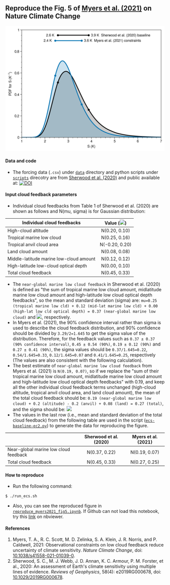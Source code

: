 ## Reproduce the Fig. 5 of [Myers et al. (2021)](https://doi.org/10.1038/s41558-021-01039-0) on Nature Climate Change

<p align="center">
 <img src="./figs/myers2021_fig5.png" width="600"/>
</p>

#### Data and code
* The forcing data (`.csv`) under [`data`](https://github.com/lqxyz/reproduce_Myers2021_fig5/tree/main/data) directory and python scripts under [`scripts`](https://github.com/lqxyz/reproduce_Myers2021_fig5/tree/main/scripts) direcotry are from [Sherwood et al. (2020)](https://doi.org/10.1029/2019RG000678) and public available at: [![DOI](https://zenodo.org/badge/DOI/10.5281/zenodo.3945276.svg)](https://doi.org/10.5281/zenodo.3945276)

#### Input cloud feedback parameters 
* Individual cloud feedbacks from Table 1 of Sherwood et al. (2020) are shown as follows and N(mu, sigma) is for Gaussian distribution:

| Individual cloud feedbacks | Value (<img src="https://render.githubusercontent.com/render/math?math=Wm^{-2}K^{-1}">)|
| ------------- |:-------------:|
| High-cloud altitude | N(0.20, 0.10) |
| Tropical marine low cloud | N(0.25, 0.16) |
| Tropical anvil cloud area | N(-0.20, 0.20) |
| Land cloud amount | N(0.08, 0.08) |
| Middle-latitude marine low-cloud amount | N(0.12, 0.12) |
| High-latitude low-cloud optical depth | N(0.00, 0.10) |
| Total cloud feedback | N(0.45, 0.33) |

* The `near-global marine low cloud feedback` in Sherwood et al. (2020) is defined as "the sum of tropical marine low cloud amount, midlatitude marine low cloud amount and high-latitude low cloud optical depth feedbacks", so the mean and standard deviation (sigma) are: `mu=0.25 (tropical marine low cld) + 0.12 (mid-lat marine low cld) + 0.00 (high-lat low cld optical depth) = 0.37 (near-global marine low cloud)` and <img src="https://render.githubusercontent.com/render/math?math=\sigma=\sqrt{0.16^2 %2B 0.12^2 %2B 0.10^2}=0.22 Wm^{-2}K^{-1}">, respectively.
* In Myers et al. (2021), the 90% confidence interval rather than sigma is used to describe the cloud feedback distribution, and 90% confidence should be divided by `3.29/2=1.645` to get the sigma value of the distribution. Therefore, for the feedback values such as `0.37 ± 0.37 (90% confidence interval)`, `0.45 ± 0.54 (90%)`, `0.19 ± 0.12 (90%)` and `0.27 ± 0.41 (90%)`, the sigma values should be `0.37/1.645=0.22`, `0.54/1.645=0.33`, `0.12/1.645=0.07` and `0.41/1.645=0.25`, respectively (The values are also consistent with the following calculation).
* The best estimate of `near-global marine low cloud feedback` from Myers et al. (2021) is `N(0.19, 0.07)`, so if we replace the "sum of their tropical marine low cloud amount, midlatitude marine low cloud amount and high-latitude low cloud optical depth feedbacks" with 0.19, and keep all the other individual cloud feedback terms unchanged (high-cloud altitude, tropical anvil cloud area, and land cloud amount), the mean of the total cloud feedback should be: `0.19 (near-global marine low cloud) + 0.2 (altitude) - 0.2 (anvil) + 0.08 (land) = 0.27 (total)`, and the sigma should be: <img src="https://render.githubusercontent.com/render/math?math=\sigma=\sqrt{0.07^2 %2B 0.10^2 %2B 0.20^2 %2B 0.08^2}=0.25 Wm^{-2}K^{-1}">
* The values in the last row (i.e., mean and standard deviation of the total cloud feedback) from the following table are used in the script ([`ecs-baseline-ec2.py`](https://github.com/lqxyz/reproduce_Myers2021_fig5/blob/main/scripts/ecs-baseline-ec2.py#L63-L70)) to generate the data for reproducing the figure.

|                        | Sherwood et al. (2020) | Myers et al. (2021) |
| ------------------------------------- |:-------------:|:-------------:|
| Near-global marine low cloud feedback | N(0.37, 0.22) | N(0.19, 0.07) |
| Total cloud feedback                  | N(0.45, 0.33) | N(0.27, 0.25) |

#### How to reproduce
* Run the following command:
```bash
$ ./run_ecs.sh
```
* Also, you can see the reproduced figure in [`reproduce_myers2021_fig5.ipynb`](https://github.com/lqxyz/reproduce_Myers2021_fig5/blob/main/reproduce_myers2021_fig5.ipynb). If Github can not load this notebook, try this [link](https://nbviewer.jupyter.org/github/lqxyz/reproduce_Myers2021_fig5/blob/main/reproduce_myers2021_fig5.ipynb) on nbviewer.

#### References
1) Myers, T. A., R. C. Scott, M. D. Zelinka, S. A. Klein, J. R. Norris, and P. Caldwell, 2021: Observational constraints on low cloud feedback reduce uncertainty of climate sensitivity. *Nature Climate Change*, doi: [10.1038/s41558-021-01039-0](https://doi.org/10.1038/s41558-021-01039-0).
2) Sherwood, S. C., M. J. Webb, J. D. Annan, K. C. Armour, P. M. Forster, et al., 2020: An assessment of Earth's climate sensitivity using multiple lines of evidence. *Reviews of Geophysics*, 58(4): e2019RG000678, doi: [10.1029/2019RG000678](https://doi.org/10.1029/2019RG000678).
